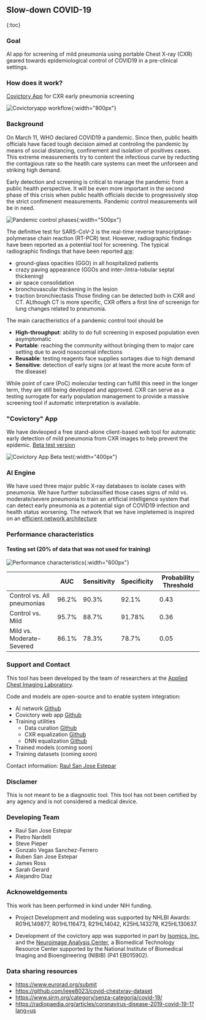## Slow-down COVID-19
{:toc}
### Goal
AI app for screening of mild pneumonia using portable Chest X-ray (CXR) geared towards epidemiological control of COVID19 in a pre-clinical settings.

### How does it work?
[Covictory App](https://covictoryapp.org) for CXR early pneumonia screening

![Covictoryapp workflow](images/covictoryapp-workflow.png){:width="800px"}

### Background
On March 11, WHO declared COVID19 a pandemic. Since then, public health officials have faced tough decision aimed at controling the pandemic by means of social distancing, confinement and isolation of positives cases. This extreme measurements try to content the infectious curve by reducting the contagious rate so the heatlh care systems can meet the unforseen and striking high demand. 

Early detection and screening is critical to manage the pandemic from a public health perspective. It will be even more important in the second phase of this crisis when public health officials decide to progressively stop the strict confimenent measurements. Pandemic control measurements will be in need.

![Pandemic control phases](images/pandemic-control-evolution.png){:width="500px"}

The definitive test for SARS-CoV-2 is the real-time reverse transcriptase-polymerase chain reaction (RT-PCR) test. However, radiographic findings have been reported as a potential tool for screening. The typical radiographic findings that have been reported [are](https://radiopaedia.org/articles/coronavirus-disease-2019-covid-19-1?lang=us):
- ground-glass opacities (GGO) in all hospitalized patients
- crazy paving appearance (GGOs and inter-/intra-lobular septal thickening)
- air space consolidation
- bronchovascular thickening in the lesion
- traction bronchiectasis
Those finding can be detected both in CXR and CT. ALthough CT is more specific, CXR offers a first line of screenign for lung changes related to pneumonia.

The main caractheristics of a pandemic control tool should be 
- __High-throughput__: ability to do full screening in exposed population even asymptomatic
- __Portable__: reaching the community without bringing them to major care setting due to avoid nosocomial infections
- __Reusable__: testing reagents face supplies sortages due to high demand
- __Sensitive__: detection of early signs (or at least the more acute form of the disease) 

While point of care (PoC) molecular testing can fulfill this need in the longer term, they are still being developed and  approved. CXR can serve as a testing surrogate for early population management to provide a massive screening tool if automatic interpretation is available.


### "Covictory" App
We have devleoped  a free stand-alone client-based web tool for automatic early detection of mild pneumonia from CXR images to help prevent the epidemic.  [Beta test version](https://covictoryapp.org)


![Covictory App Beta test](images/covictory-mobile-gui.png){:width="400px"}


### AI Engine
We have used three major public X-ray databases to isolate cases with pneumonia. We have further subclassified those cases signs of mild vs. moderate/severe pneumonia to train an artificial intelligence system that can detect early pneumonia as a potential sign of COVID19 infection and health status worsening. The network that we have impletemed is inspired on an [efficient network architecture](https://www.nature.com/articles/s41598-019-42557-4?proof=trueMay%252F)

### Performance characteristics

#### Testing set (20% of data that was not used for training)

![Performance characteristics](images/slowdonwcovic19-network-performance.png){:width="600px"}


| | AUC | Sensitivity | Specificity | Probability Threshold | 
|-------|--------|---------|-------|--------|
Control vs. All pneumonias | 96.2% | 90.3% | 92.1% |0.43 | 
Control vs. Mild | 95.7% | 88.7% | 91.78% | 0.36 | 
Mild vs. Moderate-Severed | 86.1% | 78.3% | 78.7% | 0.05 |


### Support and Contact
This tool has been developed by the team of researchers at the [Applied Chest Imaging Laboratory](acil.med.harvard.edu). 

Code and models are open-source and to enable system integration:
* AI network [Github](https://github.com/acil-bwh/slowdown-covid19/tree/master/dcnn_classification)
* Covictory web app [Github](https://github.com/covictory/site)
* Training utilities
  * Data curation [Github](https://github.com/acil-bwh/slowdown-covid19/tree/master/dcnn_qc)
  * CXR equalization [Github](https://github.com/acil-bwh/slowdown-covid19/tree/master/equalization)
  * DNN equalization [Github](https://github.com/acil-bwh/slowdown-covid19/tree/master/dcnn_equalization)
* Trained models (coming soon)
* Training datasets (coming soon)

Contact information: [Raul San Jose Estepar](https://acil.med.harvard.edu/people/raul-san-jose-estepar)

### Disclamer
This is not meant to be a diagnostic tool. This tool has not been certified by any agency and is not considered a medical device.

### Developing Team
* Raul San Jose Estepar
* Pietro Nardelli
* Steve Pieper
* Gonzalo Vegas Sanchez-Ferrero
* Ruben San Jose Estepar
* James Ross
* Sarah Gerard
* Alejandro Diaz

### Acknoweldgements
This work has been performed in kind under NIH funding.

* Project Development and modeling was supported by NHLBI Awards: R01HL149877, R01HL116473, R21HL14042, K25HL143278, K25HL130637.

* Development of the covictory app was supported in part by [Isomics, Inc.](https://isomics.com) and the [Neuroimage Analysis Center](https://nac.spl.harvard.edu), a Biomedical Technology Resource Center supported by the National Institute of Biomedical Imaging and Bioengineering (NIBIB) (P41 EB015902). 

### Data sharing resources
- https://www.eurorad.org/submit
- https://github.com/ieee8023/covid-chestxray-dataset
- https://www.sirm.org/category/senza-categoria/covid-19/
- https://radiopaedia.org/articles/coronavirus-disease-2019-covid-19-1?lang=us
